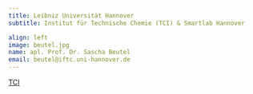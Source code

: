 ```yaml
---
title: Leibniz Universität Hannover
subtitle: Institut für Technische Chemie (TCI) & Smartlab Hannover

align: left
image: beutel.jpg
name: apl. Prof. Dr. Sascha Beutel
email: beutel@iftc.uni-hannover.de 
---
```



[TCI](https://www.tci.uni-hannover.de/de/sascha-beutel/)